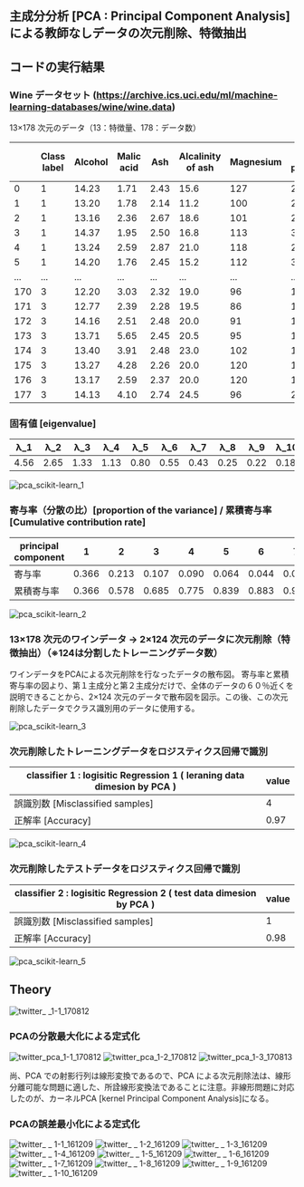 ## 主成分分析 [PCA : Principal Component Analysis] による教師なしデータの次元削除、特徴抽出

## コードの実行結果

### Wine データセット (https://archive.ics.uci.edu/ml/machine-learning-databases/wine/wine.data)

13×178 次元のデータ（13：特徴量、178：データ数）

||Class label  |Alcohol  |Malic acid   |Ash  |Alcalinity of ash|Magnesium |Total phenols|Flavanoids|Nonflavanoid phenols|Proanthocyanins|Color intensity|Hue|OD280/OD315 of diluted wines|Proline|
|---|---|---|---|---|---|---|---|---|---|---|---|---|---|---|
|0 |1 |14.23 |1.71  |2.43 |15.6 |127 |2.80|3.06|0.28|2.29|5.640000|1.04|3.92|1065|
|1 |1 |13.20 |1.78  |2.14 |11.2 |100 |2.65|2.76|0.26|1.28|4.380000|1.05|3.40|1050|
|2 |1 |13.16 |2.36  |2.67 |18.6 |101 |2.80|3.24|0.30|2.81|5.680000|1.03|3.17|1185|
|3 |1 |14.37 |1.95  |2.50 |16.8 |113 |3.85|3.49|0.24|2.18|7.800000|0.86|3.45|1480|
|4 |1 |13.24 |2.59  |2.87 |21.0 |118 |2.80|2.69|0.39|1.82|4.320000|1.04|2.93|735|  
|5 |1 |14.20 |1.76  |2.45 |15.2 |112 |3.27|3.39|0.34|1.97|6.750000|1.05|2.85|1450|
|...|...|...|...|...|...|...|...|...|...|...|...|...|...|...|
|170|3|12.20|3.03|2.32|19.0|96 |1.25|0.49|0.40|0.73|5.500000  |0.66|1.83|510|   
|171|3|12.77|2.39|2.28|19.5|86 |1.39|0.51|0.48|0.64|9.899999  |0.57|1.63|470|  
|172|3|14.16|2.51|2.48|20.0|91 |1.68|0.70|0.44|1.24|9.700000  |0.62|1.71|660|  
|173|3|13.71|5.65|2.45|20.5|95 |1.68|0.61|0.52|1.06|7.700000  |0.64|1.74|740|  
|174|3|13.40|3.91|2.48|23.0|102|1.80|0.75|0.43|1.41|7.300000  |0.70|1.56|750|  
|175|3|13.27|4.28|2.26|20.0|120|1.59|0.69|0.43|1.35|10.200000 |0.59|1.56|835|  
|176|3|13.17|2.59|2.37|20.0|120|1.65|0.68|0.53|1.46|9.300000  |0.60|1.62|840| 
|177|3|14.13|4.10|2.74|24.5|96 |2.05|0.76|0.56|1.35|9.200000  |0.61|1.60|560| 


### 固有値 [eigenvalue] 

|λ_1|λ_2|λ_3|λ_4|λ_5|λ_6|λ_7|λ_8|λ_9|λ_10|λ_11|λ_12|λ_13|
|---|---|---|---|---|---|---|---|---|---|---|---|---|
|4.56|2.65|1.33|1.13|0.80|0.55|0.43|0.25|0.22|0.18|0.16|0.12|0.11|

![pca_scikit-learn_1](https://user-images.githubusercontent.com/25688193/29246419-1b9440ae-8034-11e7-979c-566d42c37b5f.png)

### 寄与率（分散の比）[proportion of the variance] / 累積寄与率 [Cumulative contribution rate]

|principal component|1|2|3|4|5|6|7|8|9|10|11|12|13|
|---|---|---|---|---|---|---|---|---|---|---|---|---|---|
|寄与率|0.366|0.213|0.107|0.090|0.064|0.044|0.035|0.020|0.017|0.014|0.0125|0.009|0.0086|
|累積寄与率|0.366|0.578|0.685|0.775|0.839|0.883|0.918|0.938|0.955|0.970|0.982|0.991|1.000|

![pca_scikit-learn_2](https://user-images.githubusercontent.com/25688193/29246420-1ecbdf3e-8034-11e7-9732-1979c1d9c597.png)

### 13×178 次元のワインデータ → 2×124 次元のデータに次元削除（特徴抽出）（※124は分割したトレーニングデータ数）

ワインデータをPCAによる次元削除を行なったデータの散布図。
寄与率と累積寄与率の図より、第１主成分と第２主成分だけで、全体のデータの６０％近くを説明できることから、2×124 次元のデータで散布図を図示。この後、この次元削除したデータでクラス識別用のデータに使用する。

![pca_scikit-learn_3](https://user-images.githubusercontent.com/25688193/29248635-f33244ac-8057-11e7-9de8-89b925f16560.png)

### 次元削除したトレーニングデータをロジスティクス回帰で識別

|classifier 1 : logisitic Regression 1 ( leraning data dimesion by PCA  )|value|
|---|--|
|誤識別数 [Misclassified samples]|4|
|正解率 [Accuracy]|0.97|

![pca_scikit-learn_4](https://user-images.githubusercontent.com/25688193/29248838-06c82450-805d-11e7-8dc8-a3a2db61e9f6.png)

### 次元削除したテストデータをロジスティクス回帰で識別

|classifier 2 : logisitic Regression 2 ( test data dimesion by PCA  )|value|
|---|--|
|誤識別数 [Misclassified samples]|1|
|正解率 [Accuracy]|0.98|


![pca_scikit-learn_5](https://user-images.githubusercontent.com/25688193/29248839-0ba60bd6-805d-11e7-84f4-66ee85f076cb.png)

## Theory
![twitter_ _1-1_170812](https://user-images.githubusercontent.com/25688193/29239290-5fb880fa-7f86-11e7-8ccf-a4d5b7d5cb93.png)

### PCAの分散最大化による定式化

![twitter_pca_1-1_170812](https://user-images.githubusercontent.com/25688193/29239293-62991898-7f86-11e7-9f89-eb3b8fcd02a9.png)
![twitter_pca_1-2_170812](https://user-images.githubusercontent.com/25688193/29240813-9eac90e6-7fa7-11e7-9205-836d275f4d64.png)
![twitter_pca_1-3_170813](https://user-images.githubusercontent.com/25688193/29246918-bf1356c2-8041-11e7-9bd8-0c708c562d4c.png)

尚、PCA での射影行列は線形変換であるので、PCA による次元削除法は、線形分離可能な問題に適した、所詮線形変換法であることに注意。非線形問題に対応したのが、カーネルPCA [kernel Principal Component Analysis]になる。

### PCAの誤差最小化による定式化

![twitter_ _ 1-1_161209](https://user-images.githubusercontent.com/25688193/29246920-c49d31d0-8041-11e7-8f4f-10d130c6c370.png)
![twitter_ _ 1-2_161209](https://user-images.githubusercontent.com/25688193/29246921-c49d4440-8041-11e7-950a-b26f7308112f.png)
![twitter_ _ 1-3_161209](https://user-images.githubusercontent.com/25688193/29246922-c49d4da0-8041-11e7-9688-a415b282b863.png)
![twitter_ _ 1-4_161209](https://user-images.githubusercontent.com/25688193/29246924-c49e1258-8041-11e7-84d2-351415a2b231.png)
![twitter_ _ 1-5_161209](https://user-images.githubusercontent.com/25688193/29246923-c49e004c-8041-11e7-9ce9-615cd35a1ed9.png)
![twitter_ _ 1-6_161209](https://user-images.githubusercontent.com/25688193/29246925-c4bf99c8-8041-11e7-9a04-20162af35f68.png)
![twitter_ _ 1-7_161209](https://user-images.githubusercontent.com/25688193/29246927-c4bff49a-8041-11e7-9c40-f054884f774e.png)
![twitter_ _ 1-8_161209](https://user-images.githubusercontent.com/25688193/29246926-c4bfbe26-8041-11e7-8243-bde1a5d99b93.png)
![twitter_ _ 1-9_161209](https://user-images.githubusercontent.com/25688193/29246928-c4c059bc-8041-11e7-843f-177faae564c5.png)
![twitter_ _ 1-10_161209](https://user-images.githubusercontent.com/25688193/29246919-c49cf012-8041-11e7-8102-e04e4d4e1a80.png)
